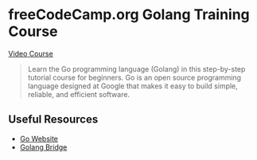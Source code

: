 # freeCodeCamp.org Golang Training Course

[Video Course](https://www.youtube.com/watch?v=YS4e4q9oBaU)
>Learn the Go programming language (Golang) in this step-by-step tutorial course for beginners. Go is an open source programming language designed at Google that makes it easy to build simple, reliable, and efficient software.

## Useful Resources
* [Go Website](https:/www.golang.org)
* [Golang Bridge](https://golangbridge.org)
